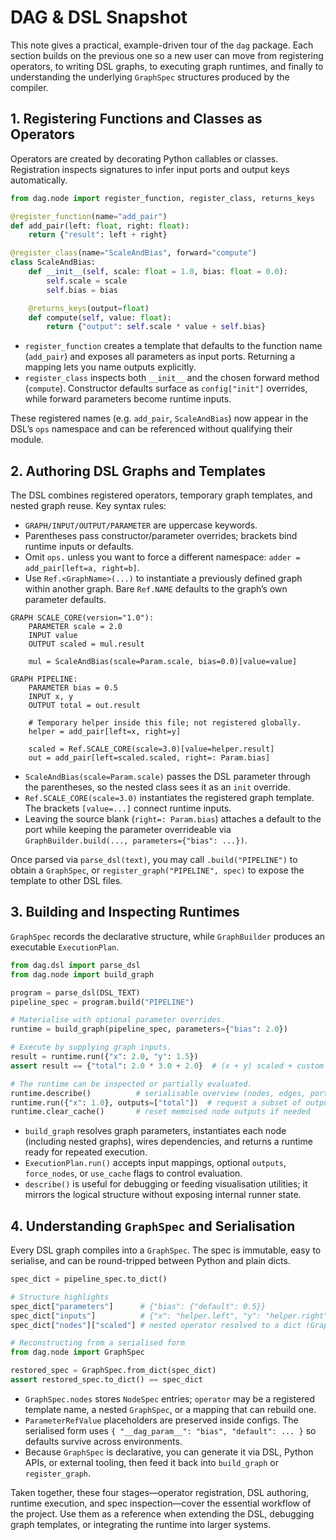 # DAG & DSL Snapshot

This note gives a practical, example-driven tour of the `dag` package. Each section builds on the previous one so a new user can move from registering operators, to writing DSL graphs, to executing graph runtimes, and finally to understanding the underlying `GraphSpec` structures produced by the compiler.

## 1. Registering Functions and Classes as Operators

Operators are created by decorating Python callables or classes. Registration inspects signatures to infer input ports and output keys automatically.

```python
from dag.node import register_function, register_class, returns_keys

@register_function(name="add_pair")
def add_pair(left: float, right: float):
    return {"result": left + right}

@register_class(name="ScaleAndBias", forward="compute")
class ScaleAndBias:
    def __init__(self, scale: float = 1.0, bias: float = 0.0):
        self.scale = scale
        self.bias = bias

    @returns_keys(output=float)
    def compute(self, value: float):
        return {"output": self.scale * value + self.bias}
```

- `register_function` creates a template that defaults to the function name (`add_pair`) and exposes all parameters as input ports. Returning a mapping lets you name outputs explicitly.
- `register_class` inspects both `__init__` and the chosen forward method (`compute`). Constructor defaults surface as `config["init"]` overrides, while forward parameters become runtime inputs.

These registered names (e.g. `add_pair`, `ScaleAndBias`) now appear in the DSL’s `ops` namespace and can be referenced without qualifying their module.

## 2. Authoring DSL Graphs and Templates

The DSL combines registered operators, temporary graph templates, and nested graph reuse. Key syntax rules:
- `GRAPH/INPUT/OUTPUT/PARAMETER` are uppercase keywords.
- Parentheses pass constructor/parameter overrides; brackets bind runtime inputs or defaults.
- Omit `ops.` unless you want to force a different namespace: `adder = add_pair[left=a, right=b]`.
- Use `Ref.<GraphName>(...)` to instantiate a previously defined graph within another graph. Bare `Ref.NAME` defaults to the graph’s own parameter defaults.

```dsl
GRAPH SCALE_CORE(version="1.0"):
    PARAMETER scale = 2.0
    INPUT value
    OUTPUT scaled = mul.result

    mul = ScaleAndBias(scale=Param.scale, bias=0.0)[value=value]

GRAPH PIPELINE:
    PARAMETER bias = 0.5
    INPUT x, y
    OUTPUT total = out.result

    # Temporary helper inside this file; not registered globally.
    helper = add_pair[left=x, right=y]

    scaled = Ref.SCALE_CORE(scale=3.0)[value=helper.result]
    out = add_pair[left=scaled.scaled, right=: Param.bias]
```

- `ScaleAndBias(scale=Param.scale)` passes the DSL parameter through the parentheses, so the nested class sees it as an `init` override.
- `Ref.SCALE_CORE(scale=3.0)` instantiates the registered graph template. The brackets `[value=...]` connect runtime inputs.
- Leaving the source blank (`right=: Param.bias`) attaches a default to the port while keeping the parameter overrideable via `GraphBuilder.build(..., parameters={"bias": ...})`.

Once parsed via `parse_dsl(text)`, you may call `.build("PIPELINE")` to obtain a `GraphSpec`, or `register_graph("PIPELINE", spec)` to expose the template to other DSL files.

## 3. Building and Inspecting Runtimes

`GraphSpec` records the declarative structure, while `GraphBuilder` produces an executable `ExecutionPlan`.

```python
from dag.dsl import parse_dsl
from dag.node import build_graph

program = parse_dsl(DSL_TEXT)
pipeline_spec = program.build("PIPELINE")

# Materialise with optional parameter overrides.
runtime = build_graph(pipeline_spec, parameters={"bias": 2.0})

# Execute by supplying graph inputs.
result = runtime.run({"x": 2.0, "y": 1.5})
assert result == {"total": 2.0 * 3.0 + 2.0}  # (x + y) scaled + custom bias

# The runtime can be inspected or partially evaluated.
runtime.describe()          # serialisable overview (nodes, edges, ports, parameters)
runtime.run({"x": 1.0}, outputs=["total"])  # request a subset of outputs
runtime.clear_cache()       # reset memoised node outputs if needed
```

- `build_graph` resolves graph parameters, instantiates each node (including nested graphs), wires dependencies, and returns a runtime ready for repeated execution.
- `ExecutionPlan.run()` accepts input mappings, optional `outputs`, `force_nodes`, or `use_cache` flags to control evaluation.
- `describe()` is useful for debugging or feeding visualisation utilities; it mirrors the logical structure without exposing internal runner state.

## 4. Understanding `GraphSpec` and Serialisation

Every DSL graph compiles into a `GraphSpec`. The spec is immutable, easy to serialise, and can be round-tripped between Python and plain dicts.

```python
spec_dict = pipeline_spec.to_dict()

# Structure highlights
spec_dict["parameters"]      # {"bias": {"default": 0.5}}
spec_dict["inputs"]          # {"x": "helper.left", "y": "helper.right"}
spec_dict["nodes"]["scaled"] # nested operator resolved to a dict (GraphSpec)

# Reconstructing from a serialised form
from dag.node import GraphSpec

restored_spec = GraphSpec.from_dict(spec_dict)
assert restored_spec.to_dict() == spec_dict
```

- `GraphSpec.nodes` stores `NodeSpec` entries; `operator` may be a registered template name, a nested `GraphSpec`, or a mapping that can rebuild one.
- `ParameterRefValue` placeholders are preserved inside configs. The serialised form uses `{ "__dag_param__": "bias", "default": ... }` so defaults survive across environments.
- Because `GraphSpec` is declarative, you can generate it via DSL, Python APIs, or external tooling, then feed it back into `build_graph` or `register_graph`.

Taken together, these four stages—operator registration, DSL authoring, runtime execution, and spec inspection—cover the essential workflow of the project. Use them as a reference when extending the DSL, debugging graph templates, or integrating the runtime into larger systems.
